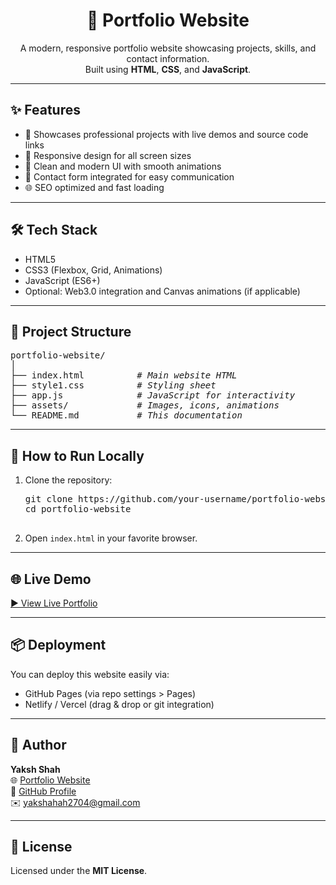 <h1 align="center">🌟 Portfolio Website</h1>

<p align="center">
  A modern, responsive portfolio website showcasing projects, skills, and contact information.<br/>
  Built using <strong>HTML</strong>, <strong>CSS</strong>, and <strong>JavaScript</strong>.
</p>

---

<h2>✨ Features</h2>

<ul>
  <li>💼 Showcases professional projects with live demos and source code links</li>
  <li>📱 Responsive design for all screen sizes</li>
  <li>🎨 Clean and modern UI with smooth animations</li>
  <li>📧 Contact form integrated for easy communication</li>
  <li>🌐 SEO optimized and fast loading</li>
</ul>

---

<h2>🛠️ Tech Stack</h2>

<ul>
  <li>HTML5</li>
  <li>CSS3 (Flexbox, Grid, Animations)</li>
  <li>JavaScript (ES6+)</li>
  <li>Optional: Web3.0 integration and Canvas animations (if applicable)</li>
</ul>

---

<h2>📁 Project Structure</h2>

<pre>
portfolio-website/
│
├── index.html          <i># Main website HTML</i>
├── style1.css          <i># Styling sheet</i>
├── app.js              <i># JavaScript for interactivity</i>
├── assets/             <i># Images, icons, animations</i>
└── README.md           <i># This documentation</i>
</pre>

---

<h2>🚀 How to Run Locally</h2>

<ol>
  <li>Clone the repository:
    <pre>
git clone https://github.com/your-username/portfolio-website.git
cd portfolio-website
    </pre>
  </li>
  <li>Open <code>index.html</code> in your favorite browser.</li>
</ol>

---

<h2>🌐 Live Demo</h2>

<a href="https://your-portfolio-live-link.com](https://ephemeral-valkyrie-b45b75.netlify.app" target="_blank">▶️ View Live Portfolio</a>

---

<h2>📦 Deployment</h2>

<p>You can deploy this website easily via:</p>
<ul>
  <li>GitHub Pages (via repo settings > Pages)</li>
  <li>Netlify / Vercel (drag & drop or git integration)</li>
</ul>

---

<h2>👤 Author</h2>

<p>
  <strong>Yaksh Shah</strong><br/>
  🌐 <a href="https://your-portfolio-link.com](https://ephemeral-valkyrie-b45b75.netlify.app" target="_blank">Portfolio Website</a><br/>
  🐙 <a href="https://github.com/yaksh-shah2704" target="_blank">GitHub Profile</a><br/>
  ✉️ <a href="mailto:yakshahah2704@gmail.com">yakshahah2704@gmail.com</a>
</p>

---

<h2>📄 License</h2>

<p>Licensed under the <strong>MIT License</strong>.</p>
